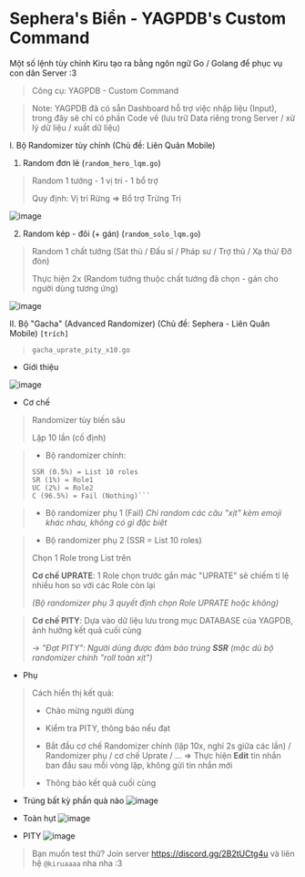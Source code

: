 # Sephera's Biển - YAGPDB's Custom Command
Một số lệnh tùy chỉnh Kiru tạo ra bằng ngôn ngữ Go / Golang để phục vụ con dân Server :3 
> Công cụ: YAGPDB - Custom Command

> Note: YAGPDB đã có sẵn Dashboard hỗ trợ việc nhập liệu (Input), trong đây sẽ chỉ có phần Code về (lưu trữ Data riêng trong Server / xử lý dữ liệu / xuất dữ liệu)

I. Bộ Randomizer tùy chỉnh (Chủ đề: Liên Quân Mobile)
  1. Random đơn lẻ (`random_hero_lqm.go`)
> Random 1 tướng - 1 vị trí - 1 bổ trợ
> 
> Quy định: Vị trí Rừng => Bổ trợ Trừng Trị

![image](https://github.com/user-attachments/assets/71b88a97-6b9e-445a-88bf-bea8c884eef7)

  2. Random kép - đôi (+ gán) (`random_solo_lqm.go`)
> Random 1 chất tướng (Sát thủ / Đấu sĩ / Pháp sư / Trợ thủ / Xạ thủ/ Đỡ đòn)
>
> Thực hiện 2x (Random tướng thuộc chất tướng đã chọn - gán cho người dùng tương ứng)

![image](https://github.com/user-attachments/assets/d8957c33-b0fb-4107-b8d0-9e857c54b965)


II. Bộ "Gacha" (Advanced Randomizer) (Chủ đề: Sephera - Liên Quân Mobile) `[trích]`

> `gacha_uprate_pity_x10.go` 

- Giới thiệu

![image](https://github.com/user-attachments/assets/0807bdc7-ea94-46c7-8fba-567192567fb3)

- Cơ chế
> Randomizer tùy biến sâu
> 
> Lặp 10 lần (cố định)

> - Bộ randomizer chính:
>
> ```Banner S (0.5% / 1% / 2% / 96.5%)
> SSR (0.5%) = List 10 roles
> SR (1%) = Role1
> UC (2%) = Role2
> C (96.5%) = Fail (Nothing)```

> - Bộ randomizer phụ 1 (Fail)
> *Chỉ random các câu "xịt" kèm emoji khác nhau, không có gì đặc biệt*

> - Bộ randomizer phụ 2 (SSR = List 10 roles)
>
> Chọn 1 Role trong List trên
>
> **Cơ chế UPRATE**: 1 Role chọn trước gắn mác "UPRATE" sẽ chiếm tỉ lệ nhiều hon so với các Role còn lại
>
> *(Bộ randomizer phụ 3 quyết định chọn Role UPRATE hoặc không)*

> **Cơ chế PITY**: Dựa vào dữ liệu lưu trong mục DATABASE của YAGPDB, ảnh hưởng kết quả cuối cùng
>
> -> *"Đạt PITY": Người dùng được đảm bảo trúng **SSR** (mặc dù bộ randomizer chính "roll toàn xịt")*

- Phụ
> Cách hiển thị kết quả:
>
> - Chào mừng người dùng
>
> - Kiểm tra PITY, thông báo nếu đạt
>
> - Bắt đầu cơ chế Randomizer chính (lặp 10x, nghỉ 2s giữa các lần) / Randomizer phụ / cơ chế Uprate / ... => Thực hiện **Edit** tin nhắn ban đầu sau mỗi vòng lặp, không gửi tin nhắn mới  
>
> - Thông báo kết quả cuối cùng

+ Trúng bất kỳ phần quà nào
![image](https://github.com/user-attachments/assets/4fb3aeb5-1730-48f1-9539-c119de07d4da)

+ Toàn hụt
![image](https://github.com/user-attachments/assets/f4643dfc-8cd5-4981-806c-cd949787d73c)

+ PITY
![image](https://github.com/user-attachments/assets/518a1e84-bf22-4847-a426-b9370daba3ab)

> Bạn muốn test thử? Join server https://discord.gg/2B2tUCtg4u và liên hệ `@kiruaaaa` nha nha :3 
